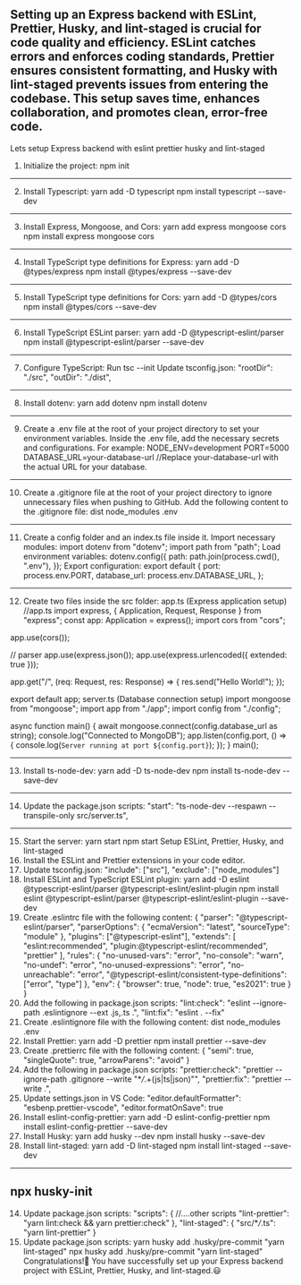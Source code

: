 ## Setting up an Express backend with ESLint, Prettier, Husky, and lint-staged is crucial for code quality and efficiency. ESLint catches errors and enforces coding standards, Prettier ensures consistent formatting, and Husky with lint-staged prevents issues from entering the codebase. This setup saves time, enhances collaboration, and promotes clean, error-free code.

Lets setup Express backend with eslint prettier husky and lint-staged

1. Initialize the project:
   npm init

---

2. Install Typescript:
   yarn add -D typescript
   npm install typescript --save-dev

---

3. Install Express, Mongoose, and Cors:
   yarn add express mongoose cors
   npm install express mongoose cors

---

4. Install TypeScript type definitions for Express:
   yarn add -D @types/express
   npm install @types/express --save-dev

---

5. Install TypeScript type definitions for Cors:
   yarn add -D @types/cors
   npm install @types/cors --save-dev

---

6. Install TypeScript ESLint parser:
   yarn add -D @typescript-eslint/parser
   npm install @typescript-eslint/parser --save-dev

---

7. Configure TypeScript:
   Run tsc --init
   Update tsconfig.json:
   "rootDir": "./src",
   "outDir": "./dist",

---

8. Install dotenv:
   yarn add dotenv
   npm install dotenv

---

9. Create a .env file at the root of your project directory to set your environment variables. Inside the .env file, add the necessary secrets and configurations. For example:
   NODE_ENV=development
   PORT=5000
   DATABASE_URL=your-database-url //Replace your-database-url with the actual URL for your database.

---

10. Create a .gitignore file at the root of your project directory to ignore unnecessary files when pushing to GitHub. Add the following content to the .gitignore file:
    dist
    node_modules
    .env

---

11. Create a config folder and an index.ts file inside it.
    Import necessary modules:
    import dotenv from "dotenv";
    import path from "path";
    Load environment variables:
    dotenv.config({
    path: path.join(process.cwd(), ".env"),
    });
    Export configuration:
    export default {
    port: process.env.PORT,
    database_url: process.env.DATABASE_URL,
    };

---

12. Create two files inside the src folder:
    app.ts (Express application setup)
    //app.ts
    import express, { Application, Request, Response } from "express";
    const app: Application = express();
    import cors from "cors";

app.use(cors());

// parser
app.use(express.json());
app.use(express.urlencoded({ extended: true }));

app.get("/", (req: Request, res: Response) => {
res.send("Hello World!");
});

export default app;
server.ts (Database connection setup)
import mongoose from "mongoose";
import app from "./app";
import config from "./config";

async function main() {
await mongoose.connect(config.database_url as string);
console.log("Connected to MongoDB");
app.listen(config.port, () => {
console.log(`Server running at port ${config.port}`);
});
}
main();

---

13. Install ts-node-dev:
    yarn add -D ts-node-dev
    npm install ts-node-dev --save-dev

---

14. Update the package.json scripts:
    "start": "ts-node-dev --respawn --transpile-only src/server.ts",

---

15. Start the server:
    yarn start
    npm start
    Setup ESLint, Prettier, Husky, and lint-staged
1. Install the ESLint and Prettier extensions in your code editor.
1. Update tsconfig.json:
   "include": ["src"],
   "exclude": ["node_modules"]
1. Install ESLint and TypeScript ESLint plugin:
   yarn add -D eslint @typescript-eslint/parser @typescript-eslint/eslint-plugin
   npm install eslint @typescript-eslint/parser @typescript-eslint/eslint-plugin --save-dev
1. Create .eslintrc file with the following content:
   {
   "parser": "@typescript-eslint/parser",
   "parserOptions": {
   "ecmaVersion": "latest",
   "sourceType": "module"
   },
   "plugins": ["@typescript-eslint"],
   "extends": [
   "eslint:recommended",
   "plugin:@typescript-eslint/recommended",
   "prettier"
   ],
   "rules": {
   "no-unused-vars": "error",
   "no-console": "warn",
   "no-undef": "error",
   "no-unused-expressions": "error",
   "no-unreachable": "error",
   "@typescript-eslint/consistent-type-definitions": ["error", "type"]
   },
   "env": {
   "browser": true,
   "node": true,
   "es2021": true
   }
   }
1. Add the following in package.json scripts:
   "lint:check": "eslint --ignore-path .eslintignore --ext .js,.ts .",
   "lint:fix": "eslint . --fix"
1. Create .eslintignore file with the following content:
   dist
   node_modules
   .env
1. Install Prettier:
   yarn add -D prettier
   npm install prettier --save-dev
1. Create .prettierrc file with the following content:
   {
   "semi": true,
   "singleQuote": true,
   "arrowParens": "avoid"
   }
1. Add the following in package.json scripts:
   "prettier:check": "prettier --ignore-path .gitignore --write \"\*_/_.+(js|ts|json)\"",
   "prettier:fix": "prettier --write .",
1. Update settings.json in VS Code:
   "editor.defaultFormatter": "esbenp.prettier-vscode",
   "editor.formatOnSave": true
1. Install eslint-config-prettier:
   yarn add -D eslint-config-prettier
   npm install eslint-config-prettier --save-dev
1. Install Husky:
   yarn add husky --dev
   npm install husky --save-dev
1. Install lint-staged:
   yarn add -D lint-staged
   npm install lint-staged --save-dev

---

## npx husky-init

14. Update package.json scripts:
    "scripts": {
    //....other scripts
    "lint-prettier": "yarn lint:check && yarn prettier:check"
    },
    "lint-staged": {
    "src/\*_/_.ts": "yarn lint-prettier"
    }
15. Update package.json scripts:
    yarn husky add .husky/pre-commit "yarn lint-staged"
    npx husky add .husky/pre-commit "yarn lint-staged"
    Congratulations!🎉 You have successfully set up your Express backend project with ESLint, Prettier, Husky, and lint-staged.😃
